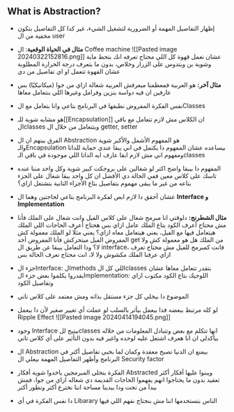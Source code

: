 ## What is Abstraction?
- إظهار التفاصيل المهمة أو الضرورية لتشغيل الشيء، غير كدا كل التفاصيل بتكون مخفية من ال user
- **مثال في الحياة الوقعية**: ال Coffee machine
	![[Pasted image 20240322152816.png]]
	عشان تعمل قهوة كل اللي محتاج تعرفه انك بتحط ماية وشوية بن وبتدوس على الزرار وخلاص، بدون ما بتعرف درجة الحرارة المطلوبة عشان القهوة تتعمل او اي تفاصيل من دي
- **مثال آخر:** هو العربية فمعظمنا ميعرفش العربية شغالة ازاي من جوا (ميكانيكيًا) بس عارفين ان فيه دواسة بنزين وفرامل وغيرها اللي بنتعامل معاها

- نفس الفكرة المفروض نطبقها في البرنامج بتاعي وانا بتعامل مع الClasses
- هو مشابه شوية للـ[[Encapsulation]] ان الكلاس مش لازم تتعامل مع باقي الclasses وبتتعامل من خلال ال getter, setter
- الفرق بينهم ان ال Abstraction هو المفهوم الأشمل والأكبر شوية والـEncapsulation بيساعده عشان المفهوم دا يكتمل في اني يبقا عندي حماية للداتا ومفهوم اني مش لازم ابقا عارف ايه الداتا اللي موجودة في باقي الـclasses
- المفهوم دا بيبقا واضح اكتر لو شغالين على بروجكت كبير شوية وكل واحد مننا عنده تاسك على كلاس معين ففي الحالة دي الأفضل ان كل واحد يبقا شغال على الجزء بتاعه من غير ما يبقى مهموم بتفاصيل بتاع الأجزاء التانية بتشتغل ازاي؟

- عشان أحقق دا لازم ابص لفكرة البرنامج بتاعي لحاجتين وهما ال **Interface و Implementation**

- **مثال الشطرنج:** دلوقتي انا مبرمج شغال على كلاس الفيل وانت شغال على الملك فأنا مش محتاج أعرف الكود بتاع الملك عامل ازاي بس هحتاج أعرف الحاجات اللي الملك هيتعامل فيها مع الفيل، يعني هيتعامل معاه ازاي؟
  يعني مثلًا لو الملك معمولة كش المفروض الفيل ميتحركش فأنا المفروض أخد get من الملك هل هو معمولة كش ولا لا؟
  ودا التعامل بيبقا عن طريق ال interface، فانت كمبرمج للفيل مش محتاج تعرف ازاي عرفنا الملك مكشوش ولا لا، انت محتاج تعرف الحالة بس
- جزء الInterface: الmethods اللي كل الclasses بتقدر تتعامل معاها عشان يقدروا يكلموا بعض
  جزء الImplementation: اللوجيك بتاع الكود مكتوب ازاي وتفاصيل الكود
- الموضوع دا بيخلي كل جزء مستقل بذاته ومش معتمد على كلاس تاني 
- لو كله مرتبط ببعضه فدا بيعمل بيأثر بالسلب لو عملت أي تغيير صغير لأن دا بيعمل Ripple Effect
  ![[Pasted image 20240414194045.png]]
- وجود Interface بيتيح للclasses انها تتكلم مع بعض وتتبادل المعلومات من خلاله بيأكدلي ان انا هعرف اشتغل عليه لوحده واغير فيه بدون التأثير على أي كلاس تاني
- ال Abstraction بيمنع ان الدنيا تصبح معقدة وكمان لما بخبي تفاصيل أكتر في البرنامج وأظهر التفاصيل المهمة بيعلي ال Security factor
- الفكرة بتخلي المبرمجين ياخدوا شوية أفكار Abstracted ويبنوا عليها أفكار أكثر تعقيد بدون ما يحتاجوا انهم يفهموا الحاجات القديمة دي شغاله ازاي من جوا، فمش ببدأ من تحت ودا بيدينا مساحة اننا نخترع أكتر ونطور أكتر 

- دا نفس الفكرة في أي Libarary الناس بتستخدمها اننا مش بنحتاج نفهم اللي فيها 